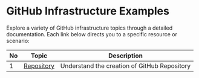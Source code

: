 # GitHub Infrastructure Examples

Explore a variety of GitHub infrastructure topics through a detailed documentation. Each link below directs you to a specific resource or scenario:

| No       | Topic                                          | Description                                         |
|----------|------------------------------------------------|-----------------------------------------------------|
| 1        | [Repository](./source/repository/main.tf)      | Understand the creation of GitHub Repository        |